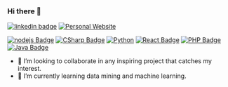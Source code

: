 ### Hi there 👋

[![linkedin badge](https://img.shields.io/badge/-Linkedin-blue)](https://www.linkedin.com/in/jorge867/)
[![Personal Website](https://img.shields.io/badge/-View%20Website-critical)](http://jorgeduarte.herokuapp.com/)

[![nodejs Badge](https://img.shields.io/badge/-Node.js-A9A9A9?style=flat-square&logo=Javascript&logoColor=black)](Node.js)
[![CSharp Badge](https://img.shields.io/badge/-.NET-A9A9A9?style=flat-square&logo=C%20Sharp&logoColor=black)](CSharp)
[![Python](https://img.shields.io/badge/-Python-A9A9A9?style=flat-square&logo=Python&logoColor=black)](CSharp)
[![React Badge](https://img.shields.io/badge/-React-A9A9A9?style=flat-square&logo=React&logoColor=black)](React)
[![PHP Badge](https://img.shields.io/badge/-PHP-A9A9A9?style=flat-square&logo=PHP&logoColor=black)](PHP)
[![Java Badge](https://img.shields.io/badge/-Java-A9A9A9?style=flat-square&logo=Java&logoColor=black)](Java)


- 👯 I’m looking to collaborate in any inspiring project that catches my interest.
- 🌱 I’m currently learning data mining and machine learning.
